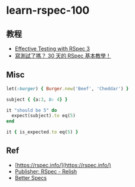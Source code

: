 # learn-rspec-100


## 教程

* [Effective Testing with RSpec 3](./9781680501988/)
* [寫測試了嗎？ 30 天的 RSpec 基本教學！](./ironman-4239/)

## Misc

```ruby
let(:burger) { Burger.new('Beef', 'Cheddar') }
```
```ruby
subject { {a:3, b: 4} }

it "should be 5" do
  expect(subject).to eq(5)
end

it { is_expected.to eq(5) }
```


## Ref

* [https://rspec.info/](https://rspec.info/)
* [Publisher: RSpec - Relish](https://relishapp.com/rspec/)
* [Better Specs](https://www.betterspecs.org/)